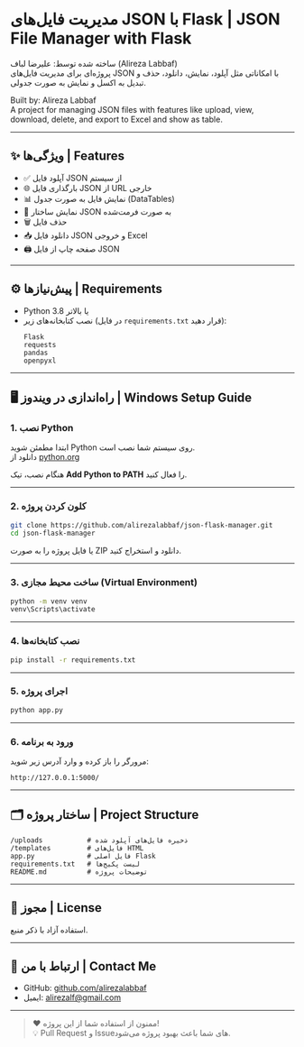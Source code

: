 
# مدیریت فایل‌های JSON با Flask | JSON File Manager with Flask

ساخته شده توسط: علیرضا لباف (Alireza Labbaf)  
پروژه‌ای برای مدیریت فایل‌های JSON   با امکاناتی مثل آپلود، نمایش، دانلود، حذف و تبدیل به اکسل و نمایش به صورت جدولی.

Built by: Alireza Labbaf  
A project for managing JSON files with features like upload, view, download, delete, and export to Excel and show as table.

---

## ✨ ویژگی‌ها | Features

- ✅ آپلود فایل JSON از سیستم
- 🌐 بارگذاری فایل JSON از URL خارجی
- 📊 نمایش فایل به صورت جدول (DataTables)
- 🧾 نمایش ساختار JSON به صورت فرمت‌شده
- 🗑️ حذف فایل
- 📥 دانلود فایل JSON و خروجی Excel
- 🖨️ صفحه چاپ از فایل JSON

---

## ⚙️ پیش‌نیازها | Requirements

- Python 3.8 یا بالاتر  
- نصب کتابخانه‌های زیر (در فایل `requirements.txt` قرار دهید):  
  ```
  Flask
  requests
  pandas
  openpyxl
  ```

---

## 🖥️ راه‌اندازی در ویندوز | Windows Setup Guide

### 1. نصب Python

ابتدا مطمئن شوید Python روی سیستم شما نصب است.  
دانلود از [python.org](https://www.python.org/downloads/)

هنگام نصب، تیک **Add Python to PATH** را فعال کنید.

---

### 2. کلون کردن پروژه

```bash
git clone https://github.com/alirezalabbaf/json-flask-manager.git
cd json-flask-manager
```

یا فایل پروژه را به صورت ZIP دانلود و استخراج کنید.

---

### 3. ساخت محیط مجازی (Virtual Environment)

```bash
python -m venv venv
venv\Scripts\activate
```

---

### 4. نصب کتابخانه‌ها

```bash
pip install -r requirements.txt
```

---

### 5. اجرای پروژه

```bash
python app.py
```

---

### 6. ورود به برنامه

مرورگر را باز کرده و وارد آدرس زیر شوید:

```
http://127.0.0.1:5000/
```

---

## 🗂️ ساختار پروژه | Project Structure

```
/uploads           # ذخیره‌ فایل‌های آپلود شده
/templates         # فایل‌های HTML
app.py             # فایل اصلی Flask
requirements.txt   # لیست پکیج‌ها
README.md          # توضیحات پروژه
```

---

## 📜 مجوز | License

استفاده آزاد با ذکر منبع.

---

## 📩 ارتباط با من | Contact Me

- GitHub: [github.com/alirezalabbaf](https://github.com/alirezalabbaf)
- ایمیل: [alirezalf@gmail.com](mailto:alirezalabbaf.dev@gmail.com)

---

> ❤️ ممنون از استفاده شما از این پروژه!  
> 💡 Pull Request و Issueهای شما باعث بهبود پروژه می‌شود.
